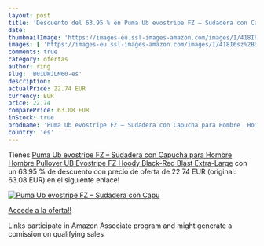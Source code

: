 ```yaml
---
layout: post
title: 'Descuento del 63.95 % en Puma Ub evostripe FZ – Sudadera con Capu'
date: 
thumbnailImage: 'https://images-eu.ssl-images-amazon.com/images/I/418I6sz%2BSzL._SL200_.jpg'
images: [ 'https://images-eu.ssl-images-amazon.com/images/I/418I6sz%2BSzL._SL200_.jpg' ]
comments: true
category: ofertas
author: ring
slug: 'B01DWJLN60-es'
description:
actualPrice: 22.74 EUR
currency: EUR
price: 22.74
comparePrice: 63.08 EUR
inStock: true
prodname: 'Puma Ub evostripe FZ – Sudadera con Capucha para Hombre  Hombre  Pullover UB Evostripe FZ Hoody  Black-Red Blast  Extra-Large'
country: 'es'
---
```


Tienes [Puma Ub evostripe FZ – Sudadera con Capucha para Hombre  Hombre  Pullover UB Evostripe FZ Hoody  Black-Red Blast  Extra-Large](https://www.amazon.es/dp/B01DWJLN60/?tag=tolees-21) con un 63.95 % de descuento con precio de oferta de 22.74 EUR (original: 63.08 EUR) en el siguiente enlace!

[![Puma Ub evostripe FZ – Sudadera con Capu](https://images-eu.ssl-images-amazon.com/images/I/418I6sz%2BSzL._SL200_.jpg)](https://www.amazon.es/dp/B01DWJLN60/?tag=tolees-21)

[Accede a la oferta!!](https://www.amazon.es/dp/B01DWJLN60/?tag=tolees-21)

Links participate in Amazon Associate program and might generate a comission on qualifying sales



